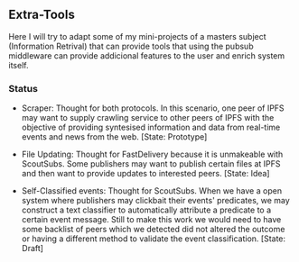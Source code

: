 ## Extra-Tools
Here I will try to adapt some of my mini-projects of a masters subject (Information Retrival) that can provide tools that using the pubsub middleware can provide addicional features to the user and enrich system itself.
### Status
- Scraper: Thought for both protocols. In this scenario, one peer of IPFS may want to supply crawling service to other peers of IPFS with the objective of providing syntesised information and data from real-time events and news from the web. [State: Prototype]

- File Updating: Thought for FastDelivery because it is unmakeable with ScoutSubs. Some publishers may want to publish certain files at IPFS and then want to provide updates to interested peers. [State: Idea]

- Self-Classified events: Thought for ScoutSubs. When we have a open system where publishers may clickbait their events' predicates, we may construct a text classifier to automatically attribute a predicate to a certain event message. Still to make this work we would need to have some backlist of peers which we detected did not altered the outcome or having a different method to validate the event classification. [State: Draft]
